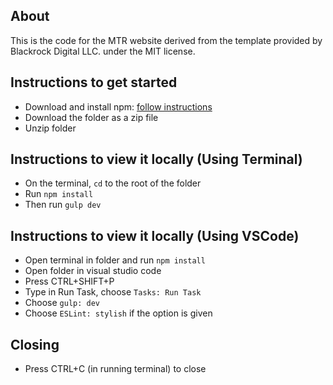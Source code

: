 ## About
This is the code for the MTR website derived from the template provided by Blackrock Digital LLC. under the MIT license.

## Instructions to get started
* Download and install npm: [follow instructions](https://www.npmjs.com/get-npm)
* Download the folder as a zip file
* Unzip folder

## Instructions to view it locally (Using Terminal)
* On the terminal, `cd` to the root of the folder
* Run `npm install`
* Then run `gulp dev`

## Instructions to view it locally (Using VSCode)
* Open terminal in folder and run `npm install`
* Open folder in visual studio code 
* Press CTRL+SHIFT+P
* Type in Run Task, choose `Tasks: Run Task`
* Choose `gulp: dev`
* Choose `ESLint: stylish` if the option is given

## Closing
* Press CTRL+C (in running terminal) to close
